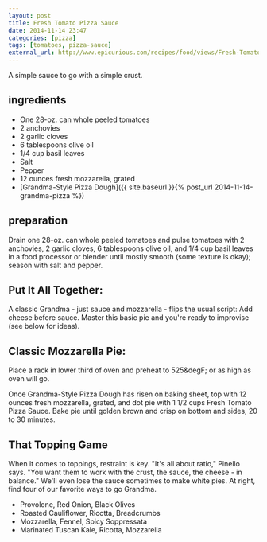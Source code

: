```yaml
---
layout: post
title: Fresh Tomato Pizza Sauce
date: 2014-11-14 23:47
categories: [pizza]
tags: [tomatoes, pizza-sauce]
external_url: http://www.epicurious.com/recipes/food/views/Fresh-Tomato-Pizza-Sauce-51252580
---
```

A simple sauce to go with a simple crust.

ingredients
-----------

-   One 28-oz. can whole peeled tomatoes
-   2 anchovies
-   2 garlic cloves
-   6 tablespoons olive oil
-   1/4 cup basil leaves
-   Salt
-   Pepper
-   12 ounces fresh mozzarella, grated
-   [Grandma-Style Pizza Dough]({{ site.baseurl }}{% post_url 2014-11-14-grandma-pizza %})

preparation
-----------

Drain one 28-oz. can whole peeled tomatoes and pulse tomatoes with 2
anchovies, 2 garlic cloves, 6 tablespoons olive oil, and 1/4 cup basil
leaves in a food processor or blender until mostly smooth (some texture
is okay); season with salt and pepper.

## Put It All Together:

A classic Grandma - just sauce and mozzarella - flips the usual script:
Add cheese before sauce. Master this basic pie and you're ready to
improvise (see below for ideas).

## Classic Mozzarella Pie:

Place a rack in lower third of oven and preheat to 525&degF; or as high
as oven will go.

Once Grandma-Style Pizza Dough has risen on baking sheet, top with 12
ounces fresh mozzarella, grated, and dot pie with 1 1/2 cups Fresh
Tomato Pizza Sauce. Bake pie until golden brown and crisp on bottom and
sides, 20 to 30 minutes.

## That Topping Game

When it comes to toppings, restraint is key. "It's all about ratio,"
Pinello says. "You want them to work with the crust, the sauce, the
cheese - in balance." We'll even lose the sauce sometimes to make white
pies. At right, find four of our favorite ways to go Grandma.

-   Provolone, Red Onion, Black Olives
-   Roasted Cauliflower, Ricotta, Breadcrumbs
-   Mozzarella, Fennel, Spicy Soppressata
-   Marinated Tuscan Kale, Ricotta, Mozzarella
